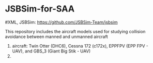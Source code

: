 # JSBSim-for-SAA
#XML, JSBSim: https://github.com/JSBSim-Team/jsbsim

This repository includes the aircraft models used for studying collision avoidance between manned and unmanned aircraft
1. aircraft: Twin Otter (DHC6), Cessna 172 (c172x), EPPFPV (EPP FPV - UAV), and GBS_3 (Giant Big Stik - UAV)
2. 
